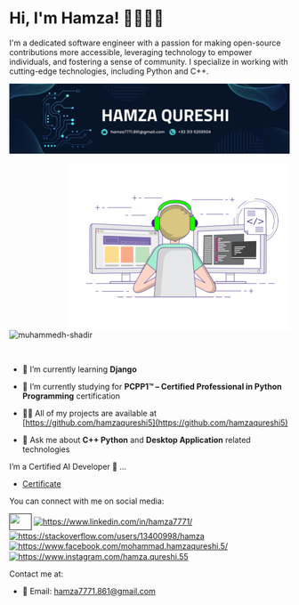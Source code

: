 # Hi, I'm Hamza! 👋👨🏾‍💻

I'm a dedicated software engineer with a passion for making open-source contributions more accessible, leveraging technology to empower individuals, and fostering a sense of community. I specialize in working with cutting-edge technologies, including Python and C++.

![Image](https://github.com/hamza7771/hamza7771/blob/main/1691042077438.jpeg)

<img align="right" alt="Coding" width="400" src="https://raw.githubusercontent.com/devSouvik/devSouvik/master/gif3.gif">

<p align="left"> <img src="https://komarev.com/ghpvc/?username=muhammedh-shadir&label=Profile%20views&color=0e75b6&style=flat" alt="muhammedh-shadir" /> </p>

<p align="left"> <a href="" target="blank"><img src="https://img.shields.io/badge/LinkedIn-0077B5?style=for-the-badge&logo=linkedin&logoColor=white" alt="" /></a> </p>


- 🌱 I’m currently learning **Django**

- 🌱 I’m currently studying for **PCPP1™ – Certified Professional in Python Programming** certification

- 👨‍💻 All of my projects are available at [https://github.com/hamzaqureshi5](https://github.com/hamzaqureshi5)

- 💬 Ask me about **C++ Python** and **Desktop Application** related technologies


I’m a Certified AI Developer 🤖  ...

- [Certificate](https://github.com/hamzaqureshi5/hamzaqureshi5/blob/main/AI_Certificate.pdf)


You can connect with me on social media:

<p align="left">
<a href="" target="blank"><img align="center" src="https://raw.githubusercontent.com/rahuldkjain/github-profile-readme-generator/master/src/images/icons/Social/twitter.svg" alt="" height="30" width="40" /></a>
<a href="https://www.linkedin.com/in/hamza7771/" target="blank"><img align="center" src="https://raw.githubusercontent.com/rahuldkjain/github-profile-readme-generator/master/src/images/icons/Social/linked-in-alt.svg" alt="https://www.linkedin.com/in/hamza7771/" height="30" width="40" /></a>
<a href="https://stackoverflow.com/users/13400998/hamza" target="blank"><img align="center" src="https://raw.githubusercontent.com/rahuldkjain/github-profile-readme-generator/master/src/images/icons/Social/stack-overflow.svg" alt="https://stackoverflow.com/users/13400998/hamza" height="30" width="40" /></a>
<a href="https://www.facebook.com/mohammad.hamzaqureshi.5/" target="blank"><img align="center" src="https://raw.githubusercontent.com/rahuldkjain/github-profile-readme-generator/master/src/images/icons/Social/facebook.svg" alt="https://www.facebook.com/mohammad.hamzaqureshi.5/" height="30" width="40" /></a>
<a href="https://www.instagram.com/hamza.qureshi.55" target="blank"><img align="center" src="https://raw.githubusercontent.com/rahuldkjain/github-profile-readme-generator/master/src/images/icons/Social/instagram.svg" alt="https://www.instagram.com/hamza.qureshi.55" height="30" width="40" /></a>
</p>


Contact me at:
- 📧 Email: [hamza7771.861@gmail.com](mailto:hamza7771.861@gmail.com)




<!--

**hamza7771/hamza7771** is a ✨ _special_ ✨ repository because its `README.md` (this file) appears on your GitHub profile.
[[LinkedIn](https://github.com/hamzaqureshi5/hamzaqureshi5/blob/main/LinkedIn.png)](https://www.linkedin.com/in/hamza7771/)
<img align="right" alt="Coding" width="400" src="https://raw.githubusercontent.com/devSouvik/devSouvik/master/gif3.gif">
<img align="right" height="250" width="400" src="https://media3.giphy.com/media/p4NLw3I4U0idi/giphy.gif?cid=ecf05e47u651twctsezhzbsw8myzchukcjxu7oeakq3ujf17&rid=giphy.gif" />
<br>

Here are some ideas to get you started:

- 🔭 I’m currently working on ...
- 🌱 I’m currently learning ...
- 👯 I’m looking to collaborate on ...
- 🤔 I’m looking for help with ...
- 💬 Ask me about ...
- 📫 How to reach me: ...
- 😄 Pronouns: ...
- ⚡ Fun fact: ...

You can connect with me on social media:
- [LinkedIn](https://www.linkedin.com/in/hamza7771/)
- [Facebook](https://www.facebook.com/mohammad.hamzaqureshi.5/)

-->


